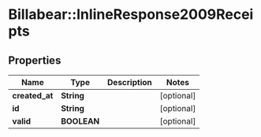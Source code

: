 # Billabear::InlineResponse2009Receipts

## Properties
Name | Type | Description | Notes
------------ | ------------- | ------------- | -------------
**created_at** | **String** |  | [optional] 
**id** | **String** |  | [optional] 
**valid** | **BOOLEAN** |  | [optional] 


